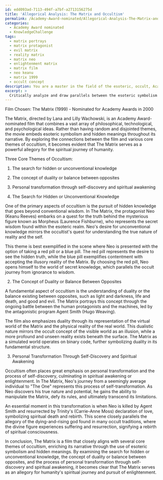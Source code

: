 ```yaml
---
id: edd093ad-7113-494f-a7bf-a2713156275d
title: 'Allegorical Analysis: The Matrix and Occultism'
permalink: /Academy-Award-nominated/Allegorical-Analysis-The-Matrix-and-Occultism/
categories:
  - Academy Award nominated
  - KnowledgeChallenge
tags:
  - matrix portrays
  - matrix protagonist
  - evil matrix
  - reality matrix
  - matrix neo
  - enlightenment matrix
  - matrix film
  - neo keanu
  - matrix 1999
  - occult concept
description: You are a master in the field of the esoteric, occult, Academy Award nominated and Education. You are a writer of tests, challenges, books and deep knowledge on Academy Award nominated for initiates and students to gain deep insights and understanding from. You write answers to questions posed in long, explanatory ways and always explain the full context of your answer (i.e., related concepts, formulas, examples, or history), as well as the step-by-step thinking process you take to answer the challenges. Be rigorous and thorough, and summarize the key themes, ideas, and conclusions at the end.
excerpt: > 
  Critically analyze and draw parallels between the esoteric symbolism and hidden meanings found in an Academy Award-nominated film of your choice, identifying its connections to at least three core themes of occultism and providing instances where such themes have subtly manifested or influenced the film's narrative structure.
---
```

Film Chosen: The Matrix (1999) - Nominated for Academy Awards in 2000

The Matrix, directed by Lana and Lilly Wachowski, is an Academy Award-nominated film that combines a vast array of philosophical, technological, and psychological ideas. Rather than having random and disjointed themes, the movie embeds esoteric symbolism and hidden meanings throughout its narrative. By exploring the connections between the film and various core themes of occultism, it becomes evident that The Matrix serves as a powerful allegory for the spiritual journey of humanity.

Three Core Themes of Occultism:

1. The search for hidden or unconventional knowledge
2. The concept of duality or balance between opposites
3. Personal transformation through self-discovery and spiritual awakening

1. The Search for Hidden or Unconventional Knowledge

One of the primary aspects of occultism is the pursuit of hidden knowledge that goes beyond conventional wisdom. In The Matrix, the protagonist Neo (Keanu Reeves) embarks on a quest for the truth behind the mysterious figure known as Morpheus (Laurence Fishburne), who represents the secret wisdom found within the esoteric realm. Neo's desire for unconventional knowledge mirrors the occultist's quest for understanding the true nature of reality and the self.

This theme is best exemplified in the scene where Neo is presented with the option of taking a red pill or a blue pill. The red pill represents the desire to see the hidden truth, while the blue pill exemplifies contentment with accepting the illusory reality of the Matrix. By choosing the red pill, Neo opens himself to the world of secret knowledge, which parallels the occult journey from ignorance to wisdom.

2. The Concept of Duality or Balance Between Opposites

A fundamental aspect of occultism is the understanding of duality or the balance existing between opposites, such as light and darkness, life and death, and good and evil. The Matrix portrays this concept through the ongoing battle between the human protagonists and the machines, led by the antagonistic program Agent Smith (Hugo Weaving).

The film also emphasizes duality through its representation of the virtual world of the Matrix and the physical reality of the real world. This dualistic nature mirrors the occult concept of the visible world as an illusion, while a more profound and unseen reality exists beneath the surface. The Matrix as a simulated world operates on binary code, further symbolizing duality in its fundamental structure.

3. Personal Transformation Through Self-Discovery and Spiritual Awakening 

Occultism often places great emphasis on personal transformation and the process of self-discovery, culminating in spiritual awakening or enlightenment. In The Matrix, Neo's journey from a seemingly average individual to "The One" represents this process of self-transformation. As Neo discovers his true nature and potential, he gains the ability to manipulate the Matrix, defy its rules, and ultimately transcend its limitations.

An essential moment in this transformation is when Neo is killed by Agent Smith and resurrected by Trinity's (Carrie-Anne Moss) declaration of love, symbolizing spiritual death and rebirth. This scene closely parallels the allegory of the dying-and-rising god found in many occult traditions, where the divine figure experiences suffering and resurrection, signifying a rebirth of spiritual consciousness.

In conclusion, The Matrix is a film that closely aligns with several core themes of occultism, enriching its narrative through the use of esoteric symbolism and hidden meanings. By examining the search for hidden or unconventional knowledge, the concept of duality or balance between opposites, and the process of personal transformation through self-discovery and spiritual awakening, it becomes clear that The Matrix serves as an allegory for humanity's spiritual journey and pursuit of enlightenment.
